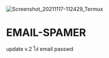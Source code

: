![Screenshot_20211117-112429_Termux](https://user-images.githubusercontent.com/74477764/142135144-7c7d58e7-5bb8-432c-bbb4-b85b665a8f67.jpg)
# EMAIL-SPAMER
update v.2
ใส่ email passwd 
